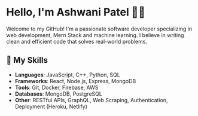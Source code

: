 # Hello, I'm Ashwani Patel 👩‍💻
Welcome to my GitHub! I'm a passionate software developer specializing in web development, Mern Stack and machine learning. I believe in writing clean and efficient code that solves real-world problems.

## 🚀 My Skills

- **Languages**: JavaScript, C++, Python, SQL
- **Frameworks**: React, Node.js, Express, MongoDB
- **Tools**: Git, Docker, Firebase, AWS
- **Databases**: MongoDB, PostgreSQL
- **Other**: RESTful APIs, GraphQL, Web Scraping, Authentication, Deployment (Heroku, Netlify)



<!--
**ashwani746/ashwani746** is a ✨ _special_ ✨ repository because its `README.md` (this file) appears on your GitHub profile.

Here are some ideas to get you started:

- 🔭 I’m currently working on ...
- 🌱 I’m currently learning ...
- 👯 I’m looking to collaborate on ...
- 🤔 I’m looking for help with ...
- 💬 Ask me about ...
- 📫 How to reach me: ...
- 😄 Pronouns: ...
- ⚡ Fun fact: ...
-->
